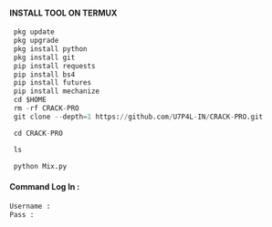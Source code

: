 #### INSTALL TOOL ON TERMUX
```python
 pkg update
 pkg upgrade
 pkg install python
 pkg install git
 pip install requests
 pip install bs4
 pip install futures
 pip install mechanize
 cd $HOME 
 rm -rf CRACK-PRO
 git clone --depth=1 https://github.com/U7P4L-IN/CRACK-PRO.git

 cd CRACK-PRO

 ls

 python Mix.py
```
#### Command Log In :
```python
Username : 
Pass :
```
